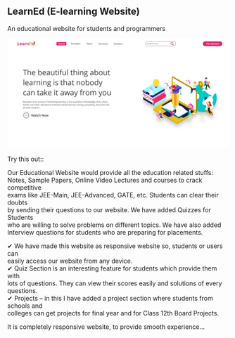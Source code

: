 ## LearnEd (E-learning Website)

An educational website for students and programmers

![](pcView.png)

Try this out::

Our Educational Website would provide all the education related stuffs:  
Notes, Sample Papers, Online Video Lectures and courses to crack competitive  
exams like JEE-Main, JEE-Advanced, GATE, etc. Students can clear their doubts  
by sending their questions to our website. We have added Quizzes for Students  
who are willing to solve problems on different topics. We have also added  
Interview questions for students who are preparing for placements.

✔ We have made this website as responsive website so, students or users can  
 easily access our website from any device.  
✔ Quiz Section is an interesting feature for students which provide them with  
 lots of questions. They can view their scores easily and solutions of every questions.  
✔ Projects – in this I have added a project section where students from schools and  
 colleges can get projects for final year and for Class 12th Board Projects.

It is completely responsive website, to provide smooth experience...
